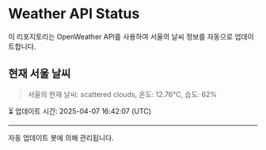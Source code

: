 
# Weather API Status

이 리포지토리는 OpenWeather API를 사용하여 서울의 날씨 정보를 자동으로 업데이트합니다.

## 현재 서울 날씨
> 서울의 현재 날씨: scattered clouds, 온도: 12.76°C, 습도: 62%

⏳ 업데이트 시간: 2025-04-07 16:42:07 (UTC)

---
자동 업데이트 봇에 의해 관리됩니다.
